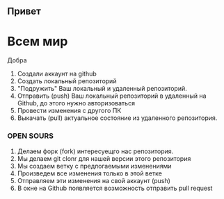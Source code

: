 ## Привет

# Всем мир

Добра
1. Создали аккаунт на github
2. Создать локальный репозиторий
3. "Подружить" Ваш локальный и удаленный репозиторий. 
4. Отправить (push) Ваш локальный репозиторий в удаленный на Github, до этого нужно авторизоваться 
5. Провести изменения с другого ПК
6. Выкачать (pull) актуальное состояние из удаленного репозитория.  

### **OPEN SOURS**

1. Делаем форк (fork) интересуещго нас репозитория.
2. Мы делаем git clonr для нашей версии этого репозитория
3. Мы создаем ветку с предлогаемыми изменениями
4. Произведем все изменения только в этой ветке
5. Отправляем эти изменения на свой аккаунт (push)
6. В окне на Github появляется возможность отправить pull request